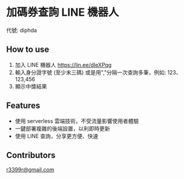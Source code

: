 # 加碼券查詢 LINE 機器人

代號: diphda

## How to use

1. 加入 LINE 機器人 https://lin.ee/dIeXPqg
2. 輸入身分證字號 (至少末三碼) 或是用","分隔一次查詢多筆，例如: 123、123,456
3. 顯示中獎結果

## Features

* 使用 serverless 雲端技術，不受流量影響使用者體驗
* 一鍵部署複雜的後端設置，以利即時更新
* 使用 LINE 查詢，分享更方便、快速

## Contributors

r3399r@gmail.com


